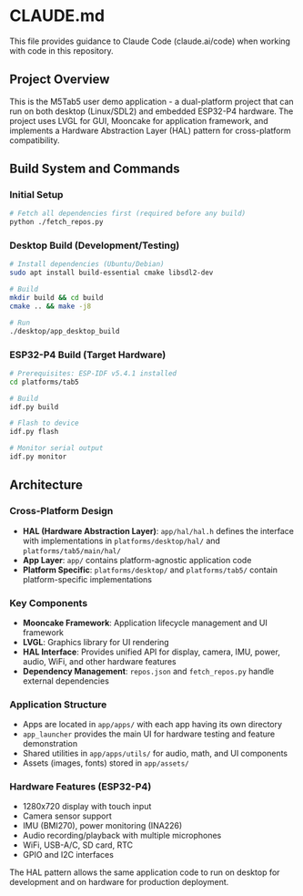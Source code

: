 # CLAUDE.md

This file provides guidance to Claude Code (claude.ai/code) when working with code in this repository.

## Project Overview

This is the M5Tab5 user demo application - a dual-platform project that can run on both desktop (Linux/SDL2) and embedded ESP32-P4 hardware. The project uses LVGL for GUI, Mooncake for application framework, and implements a Hardware Abstraction Layer (HAL) pattern for cross-platform compatibility.

## Build System and Commands

### Initial Setup
```bash
# Fetch all dependencies first (required before any build)
python ./fetch_repos.py
```

### Desktop Build (Development/Testing)
```bash
# Install dependencies (Ubuntu/Debian)
sudo apt install build-essential cmake libsdl2-dev

# Build
mkdir build && cd build
cmake .. && make -j8

# Run
./desktop/app_desktop_build
```

### ESP32-P4 Build (Target Hardware)
```bash
# Prerequisites: ESP-IDF v5.4.1 installed
cd platforms/tab5

# Build
idf.py build

# Flash to device
idf.py flash

# Monitor serial output
idf.py monitor
```

## Architecture

### Cross-Platform Design
- **HAL (Hardware Abstraction Layer)**: `app/hal/hal.h` defines the interface with implementations in `platforms/desktop/hal/` and `platforms/tab5/main/hal/`
- **App Layer**: `app/` contains platform-agnostic application code
- **Platform Specific**: `platforms/desktop/` and `platforms/tab5/` contain platform-specific implementations

### Key Components
- **Mooncake Framework**: Application lifecycle management and UI framework
- **LVGL**: Graphics library for UI rendering  
- **HAL Interface**: Provides unified API for display, camera, IMU, power, audio, WiFi, and other hardware features
- **Dependency Management**: `repos.json` and `fetch_repos.py` handle external dependencies

### Application Structure
- Apps are located in `app/apps/` with each app having its own directory
- `app_launcher` provides the main UI for hardware testing and feature demonstration
- Shared utilities in `app/apps/utils/` for audio, math, and UI components
- Assets (images, fonts) stored in `app/assets/`

### Hardware Features (ESP32-P4)
- 1280x720 display with touch input
- Camera sensor support
- IMU (BMI270), power monitoring (INA226) 
- Audio recording/playback with multiple microphones
- WiFi, USB-A/C, SD card, RTC
- GPIO and I2C interfaces

The HAL pattern allows the same application code to run on desktop for development and on hardware for production deployment.